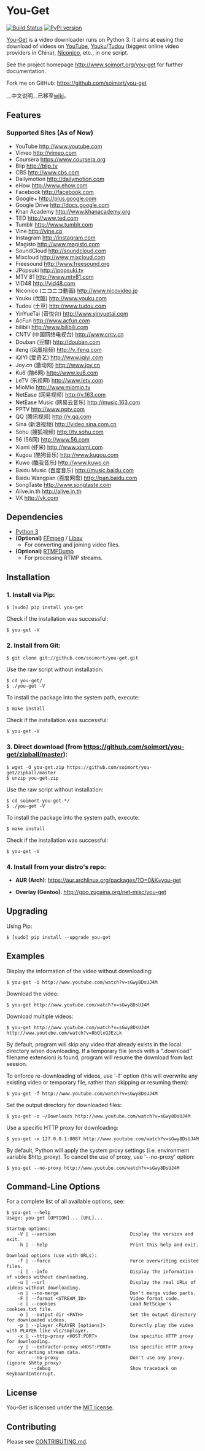 # You-Get

[![Build Status](https://api.travis-ci.org/soimort/you-get.png)](https://travis-ci.org/soimort/you-get) [![PyPI version](https://badge.fury.io/py/you-get.png)](http://badge.fury.io/py/you-get)

[You-Get](https://github.com/soimort/you-get) is a video downloader runs on Python 3. It aims at easing the download of videos on [YouTube](http://www.youtube.com), [Youku](http://www.youku.com)/[Tudou](http://www.tudou.com) (biggest online video providers in China), [ Niconico](http://www.nicovideo.jp), etc., in one script.

See the project homepage <http://www.soimort.org/you-get> for further documentation.

Fork me on GitHub: <https://github.com/soimort/you-get>

__中文说明__已移至[wiki](https://github.com/soimort/you-get/wiki/%E4%B8%AD%E6%96%87%E8%AF%B4%E6%98%8E)。

## Features

### Supported Sites (As of Now)

* YouTube <http://www.youtube.com>
* Vimeo <http://vimeo.com>
* Coursera <https://www.coursera.org>
* Blip <http://blip.tv>
* CBS <http://www.cbs.com>
* Dailymotion <http://dailymotion.com>
* eHow <http://www.ehow.com>
* Facebook <http://facebook.com>
* Google+ <http://plus.google.com>
* Google Drive <http://docs.google.com>
* Khan Academy <http://www.khanacademy.org>
* TED <http://www.ted.com>
* Tumblr <http://www.tumblr.com>
* Vine <http://vine.co>
* Instagram <http://instagram.com>
* Magisto <http://www.magisto.com>
* SoundCloud <http://soundcloud.com>
* Mixcloud <http://www.mixcloud.com>
* Freesound <http://www.freesound.org>
* JPopsuki <http://jpopsuki.tv>
* MTV 81 <http://www.mtv81.com>
* VID48 <http://vid48.com>
* Niconico (ニコニコ動画) <http://www.nicovideo.jp>
* Youku (优酷) <http://www.youku.com>
* Tudou (土豆) <http://www.tudou.com>
* YinYueTai (音悦台) <http://www.yinyuetai.com>
* AcFun <http://www.acfun.com>
* bilibili <http://www.bilibili.com>
* CNTV (中国网络电视台) <http://www.cntv.cn>
* Douban (豆瓣) <http://douban.com>
* ifeng (凤凰视频) <http://v.ifeng.com>
* iQIYI (爱奇艺) <http://www.iqiyi.com>
* Joy.cn (激动网) <http://www.joy.cn>
* Ku6 (酷6网) <http://www.ku6.com>
* LeTV (乐视网) <http://www.letv.com>
* MioMio <http://www.miomio.tv>
* NetEase (网易视频) <http://v.163.com>
* NetEase Music (网易云音乐) <http://music.163.com>
* PPTV <http://www.pptv.com>
* QQ (腾讯视频) <http://v.qq.com>
* Sina (新浪视频) <http://video.sina.com.cn>
* Sohu (搜狐视频) <http://tv.sohu.com>
* 56 (56网) <http://www.56.com>
* Xiami (虾米) <http://www.xiami.com>
* Kugou (酷狗音乐) <http://www.kugou.com>
* Kuwo (酷我音乐) <http://www.kuwo.cn>
* Baidu Music (百度音乐) <http://music.baidu.com>
* Baidu Wangpan (百度网盘) <http://pan.baidu.com>
* SongTaste <http://www.songtaste.com>
* Alive.in.th <http://alive.in.th>
* VK <http://vk.com>

## Dependencies

* [Python 3](http://www.python.org/download/releases/)
* __(Optional)__ [FFmpeg](http://ffmpeg.org) / [Libav](http://libav.org/)
    * For converting and joining video files.
* __(Optional)__ [RTMPDump](http://rtmpdump.mplayerhq.hu/)
    * For processing RTMP streams.

## Installation

### 1. Install via Pip:

    $ [sudo] pip install you-get

   Check if the installation was successful:

    $ you-get -V

### 2. Install from Git:

    $ git clone git://github.com/soimort/you-get.git

   Use the raw script without installation:

    $ cd you-get/
    $ ./you-get -V

   To install the package into the system path, execute:

    $ make install

   Check if the installation was successful:

    $ you-get -V

### 3. Direct download (from <https://github.com/soimort/you-get/zipball/master>):

    $ wget -O you-get.zip https://github.com/soimort/you-get/zipball/master
    $ unzip you-get.zip

   Use the raw script without installation:

    $ cd soimort-you-get-*/
    $ ./you-get -V

   To install the package into the system path, execute:

    $ make install

   Check if the installation was successful:

    $ you-get -V

### 4. Install from your distro's repo:

* __AUR (Arch)__: <https://aur.archlinux.org/packages/?O=0&K=you-get>

* __Overlay (Gentoo)__: <http://gpo.zugaina.org/net-misc/you-get>

## Upgrading

Using Pip:

    $ [sudo] pip install --upgrade you-get

## Examples

Display the information of the video without downloading:

    $ you-get -i http://www.youtube.com/watch?v=sGwy8DsUJ4M

Download the video:

    $ you-get http://www.youtube.com/watch?v=sGwy8DsUJ4M

Download multiple videos:

    $ you-get http://www.youtube.com/watch?v=sGwy8DsUJ4M http://www.youtube.com/watch?v=8bQlxQJEzLk

By default, program will skip any video that already exists in the local directory when downloading. If a temporary file (ends with a ".download" filename extension) is found, program will resume the download from last session.

To enforce re-downloading of videos, use '-f' option (this will overwrite any existing video or temporary file, rather than skipping or resuming them):

    $ you-get -f http://www.youtube.com/watch?v=sGwy8DsUJ4M

Set the output directory for downloaded files:

    $ you-get -o ~/Downloads http://www.youtube.com/watch?v=sGwy8DsUJ4M

Use a specific HTTP proxy for downloading:

    $ you-get -x 127.0.0.1:8087 http://www.youtube.com/watch?v=sGwy8DsUJ4M

By default, Python will apply the system proxy settings (i.e. environment variable $http_proxy). To cancel the use of proxy, use '--no-proxy' option:

    $ you-get --no-proxy http://www.youtube.com/watch?v=sGwy8DsUJ4M

## Command-Line Options

For a complete list of all available options, see:

    $ you-get --help
    Usage: you-get [OPTION]... [URL]...

    Startup options:
        -V | --version                           Display the version and exit.
        -h | --help                              Print this help and exit.

    Download options (use with URLs):
        -f | --force                             Force overwriting existed files.
        -i | --info                              Display the information of videos without downloading.
        -u | --url                               Display the real URLs of videos without downloading.
        -n | --no-merge                          Don't merge video parts.
        -F | --format <STREAM_ID>                Video format code.
        -c | --cookies                           Load NetScape's cookies.txt file.
        -o | --output-dir <PATH>                 Set the output directory for downloaded videos.
        -p | --player <PLAYER [options]>         Directly play the video with PLAYER like vlc/smplayer.
        -x | --http-proxy <HOST:PORT>            Use specific HTTP proxy for downloading.
        -y | --extractor-proxy <HOST:PORT>       Use specific HTTP proxy for extracting stream data.
             --no-proxy                          Don't use any proxy. (ignore $http_proxy)
             --debug                             Show traceback on KeyboardInterrupt.

## License

You-Get is licensed under the [MIT license](https://raw.github.com/soimort/you-get/master/LICENSE.txt).

## Contributing

Please see [CONTRIBUTING.md](https://github.com/soimort/you-get/blob/master/CONTRIBUTING.md).
